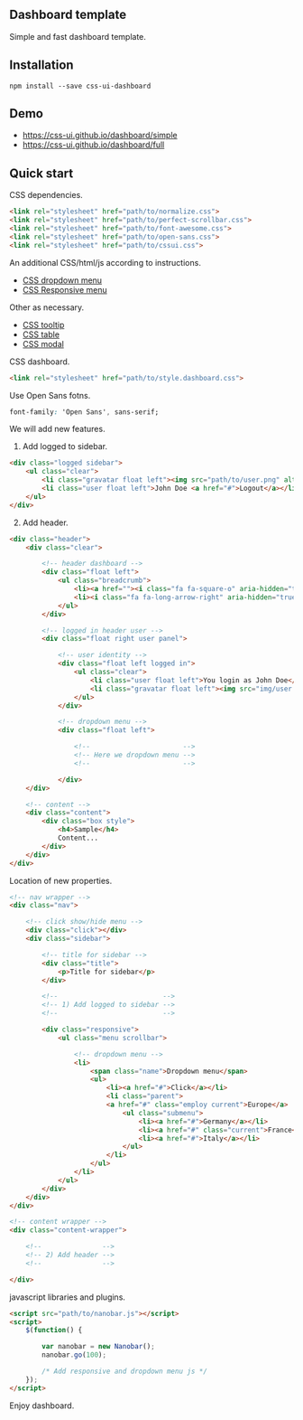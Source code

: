 ## Dashboard template

Simple and fast dashboard template.

## Installation

```
npm install --save css-ui-dashboard
```

## Demo

- https://css-ui.github.io/dashboard/simple
- https://css-ui.github.io/dashboard/full

## Quick start

CSS dependencies.

```html
<link rel="stylesheet" href="path/to/normalize.css">
<link rel="stylesheet" href="path/to/perfect-scrollbar.css">
<link rel="stylesheet" href="path/to/font-awesome.css">
<link rel="stylesheet" href="path/to/open-sans.css">
<link rel="stylesheet" href="path/to/cssui.css">
```

An additional CSS/html/js according to instructions.

- [CSS dropdown menu](https://github.com/css-ui/dropdown-menu)
- [CSS Responsive menu](https://github.com/css-ui/responsive-menu)

Other as necessary.

- [CSS tooltip](https://github.com/css-ui/tooltip)
- [CSS table](https://github.com/css-ui/table)
- [CSS modal](https://github.com/css-ui/modal)

CSS dashboard.

```html
<link rel="stylesheet" href="path/to/style.dashboard.css">
```

Use Open Sans fotns.

```css
font-family: 'Open Sans', sans-serif;
```

We will add new features.

1) Add logged to sidebar.

```html
<div class="logged sidebar">
	<ul class="clear">
		<li class="gravatar float left"><img src="path/to/user.png" alt="user"></li>
		<li class="user float left">John Doe <a href="#">Logout</a></li>
	</ul>
</div>
```

2) Add header.

```html
<div class="header">
	<div class="clear">

		<!-- header dashboard -->
		<div class="float left">
			<ul class="breadcrumb">
				<li><a href=""><i class="fa fa-square-o" aria-hidden="true"></i>Dashboard</a></li>
				<li><i class="fa fa-long-arrow-right" aria-hidden="true"></i>Sample</li>
			</ul>
		</div>

		<!-- logged in header user -->
		<div class="float right user panel">

			<!-- user identity -->
			<div class="float left logged in">
				<ul class="clear">
					<li class="user float left">You login as John Doe</li>
					<li class="gravatar float left"><img src="img/user.png" alt="user"></li>
				</ul>
			</div>

			<!-- dropdown menu -->
			<div class="float left">

				<!--                       -->
				<!-- Here we dropdown menu -->
				<!--                       -->

			</div>
	</div>

	<!-- content -->
	<div class="content">
		<div class="box style">
			<h4>Sample</h4>
			Content...
		</div>
	</div>
</div>
```

Location of new properties.

```html
<!-- nav wrapper -->
<div class="nav">

	<!-- click show/hide menu -->
	<div class="click"></div>
	<div class="sidebar">

		<!-- title for sidebar -->
		<div class="title">
			<p>Title for sidebar</p>
		</div>

		<!--                          -->
		<!-- 1) Add logged to sidebar -->
		<!--                          -->

		<div class="responsive">
			<ul class="menu scrollbar">

				<!-- dropdown menu -->
				<li>
					<span class="name">Dropdown menu</span>
					<ul>
						<li><a href="#">Click</a></li>
						<li class="parent">
						<a href="#" class="employ current">Europe</a>
							<ul class="submenu">
								<li><a href="#">Germany</a></li>
								<li><a href="#" class="current">France</a></li>
								<li><a href="#">Italy</a></li>
							</ul>
						</li>
					</ul>
				</li>
			</ul>
		</div>
	</div>
</div>

<!-- content wrapper -->
<div class="content-wrapper">

	<!--               -->
	<!-- 2) Add header -->
	<!--               -->

</div>
```

javascript libraries and plugins.

```html
<script src="path/to/nanobar.js"></script>
<script>
	$(function() {

		var nanobar = new Nanobar();
		nanobar.go(100);

		/* Add responsive and dropdown menu js */
	});
</script>
```

Enjoy dashboard.

